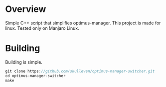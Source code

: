 # Overview
Simple C++ script that simplifies optimus-manager. This project is made for linux. Tested only on Manjaro Linux.

# Building
Building is simple.

```C++
git clone https://github.com/skulleven/optimus-manager-switcher.git
cd optimus-manager-switcher
make
```
